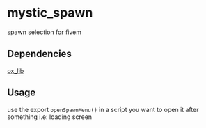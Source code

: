 # mystic_spawn
spawn selection for fivem

## Dependencies
[ox_lib](https://github.com/overextended/ox_lib)

## Usage
use the export `openSpawnMenu()` in a script you want to open it after something i.e: loading screen